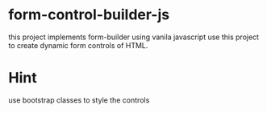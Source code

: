 # form-control-builder-js

this project implements form-builder using vanila javascript
use this project to create dynamic form controls of HTML.


# Hint
use bootstrap classes to style the controls
